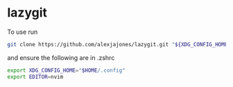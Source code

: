 # lazygit

To use run

```bash
git clone https://github.com/alexjajones/lazygit.git "${XDG_CONFIG_HOME:-$HOME/.config}"/lazygit
```

and ensure the following are in .zshrc

```bash
export XDG_CONFIG_HOME="$HOME/.config"
export EDITOR=nvim
```
